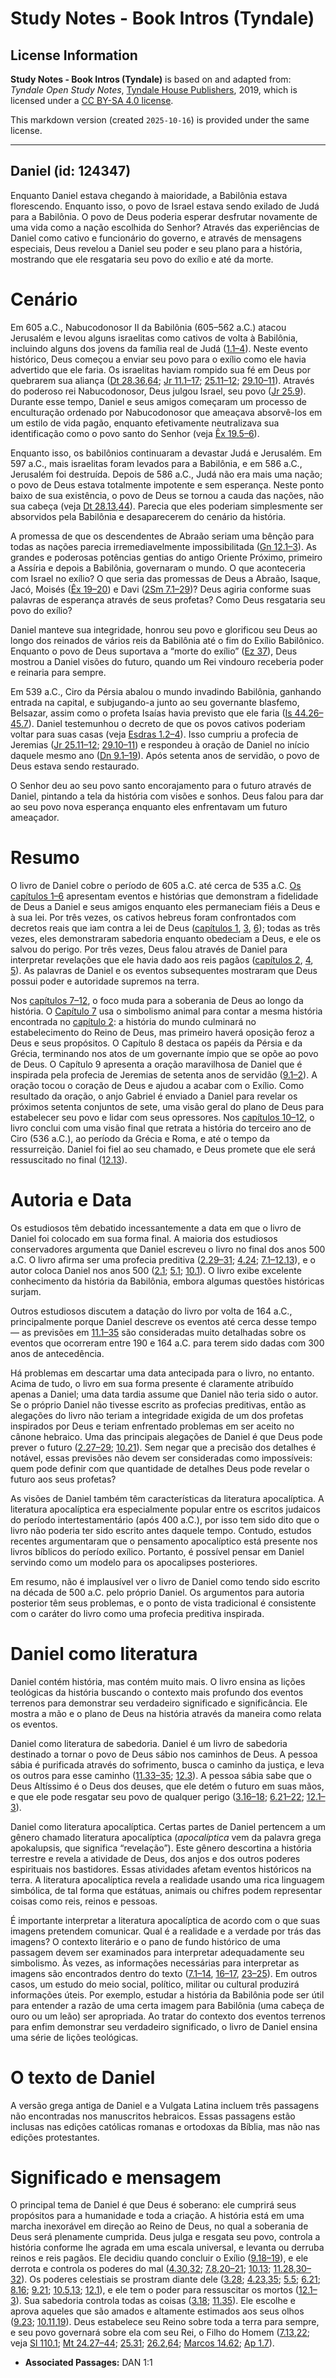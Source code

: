 # Study Notes - Book Intros (Tyndale)

## License Information

**Study Notes - Book Intros (Tyndale)** is based on and adapted from: _Tyndale Open Study Notes_, [Tyndale House Publishers](https://tyndaleopenresources.com/), 2019, which is licensed under a [CC BY-SA 4.0 license](https://creativecommons.org/licenses/by-sa/4.0/legalcode.en).

This markdown version (created `2025-10-16`) is provided under the same license.



--------------------------------

## Daniel (id: 124347)

Enquanto Daniel estava chegando à maioridade, a Babilônia estava florescendo. Enquanto isso, o povo de Israel estava sendo exilado de Judá para a Babilônia. O povo de Deus poderia esperar desfrutar novamente de uma vida como a nação escolhida do Senhor? Através das experiências de Daniel como cativo e funcionário do governo, e através de mensagens especiais, Deus revelou a Daniel seu poder e seu plano para a história, mostrando que ele resgataria seu povo do exílio e até da morte.

Cenário
=======

Em 605 a.C., Nabucodonosor II da Babilônia (605–562 a.C.) atacou Jerusalém e levou alguns israelitas como cativos de volta à Babilônia, incluindo alguns dos jovens da família real de Judá ([1\.1–4](https://ref.ly/Dan1:1-Dan1:4)). Neste evento histórico, Deus começou a enviar seu povo para o exílio como ele havia advertido que ele faria. Os israelitas haviam rompido sua fé em Deus por quebrarem sua aliança ([Dt 28\.36](https://ref.ly/Deut28:36),[64](https://ref.ly/Deut28:64); [Jr 11\.1–17](https://ref.ly/Jer11:1-Jer11:17); [25\.11–12](https://ref.ly/Jer25:11-Jer25:12); [29\.10–11](https://ref.ly/Jer29:10-Jer29:11)). Através do poderoso rei Nabucodonosor, Deus julgou Israel, seu povo ([Jr 25\.9](https://ref.ly/Jer25:9)). Durante esse tempo, Daniel e seus amigos começaram um processo de enculturação ordenado por Nabucodonosor que ameaçava absorvê\-los em um estilo de vida pagão, enquanto efetivamente neutralizava sua identificação como o povo santo do Senhor (veja [Êx 19\.5–6](https://ref.ly/Exod19:5-Exod19:6)).

Enquanto isso, os babilônios continuaram a devastar Judá e Jerusalém. Em 597 a.C., mais israelitas foram levados para a Babilônia, e em 586 a.C., Jerusalém foi destruída. Depois de 586 a.C., Judá não era mais uma nação; o povo de Deus estava totalmente impotente e sem esperança. Neste ponto baixo de sua existência, o povo de Deus se tornou a cauda das nações, não sua cabeça (veja [Dt 28\.13](https://ref.ly/Deut28:13),[44](https://ref.ly/Deut28:44)). Parecia que eles poderiam simplesmente ser absorvidos pela Babilônia e desaparecerem do cenário da história.

A promessa de que os descendentes de Abraão seriam uma bênção para todas as nações parecia irremediavelmente impossibilitada ([Gn 12\.1–3](https://ref.ly/Gen12:1-Gen12:3)). As grandes e poderosas potências gentias do antigo Oriente Próximo, primeiro a Assíria e depois a Babilônia, governaram o mundo. O que aconteceria com Israel no exílio? O que seria das promessas de Deus a Abraão, Isaque, Jacó, Moisés ([Êx 19–20](https://ref.ly/Exod19:1-Exod20:26)) e Davi ([2Sm 7\.1–29](https://ref.ly/2Sam7:1-2Sam7:29))? Deus agiria conforme suas palavras de esperança através de seus profetas? Como Deus resgataria seu povo do exílio?

Daniel manteve sua integridade, honrou seu povo e glorificou seu Deus ao longo dos reinados de vários reis da Babilônia até o fim do Exílio Babilônico. Enquanto o povo de Deus suportava a “morte do exílio” ([Ez 37](https://ref.ly/Ezek37:1-Ezek37:28)), Deus mostrou a Daniel visões do futuro, quando um Rei vindouro receberia poder e reinaria para sempre.

Em 539 a.C., Ciro da Pérsia abalou o mundo invadindo Babilônia, ganhando entrada na capital, e subjugando\-a junto ao seu governante blasfemo, Belsazar, assim como o profeta Isaías havia previsto que ele faria ([Is 44\.26–45\.7](https://ref.ly/Isa44:26-Isa45:7)). Daniel testemunhou o decreto de que os povos cativos poderiam voltar para suas casas (veja [Esdras 1\.2–4](https://ref.ly/Ezra1:2-Ezra1:4)). Isso cumpriu a profecia de Jeremias ([Jr 25\.11–12](https://ref.ly/Jer25:11-Jer25:12); [29\.10–11](https://ref.ly/Jer29:10-Jer29:11)) e respondeu à oração de Daniel no início daquele mesmo ano ([Dn 9\.1–19](https://ref.ly/Dan9:1-Dan9:19)). Após setenta anos de servidão, o povo de Deus estava sendo restaurado.

O Senhor deu ao seu povo santo encorajamento para o futuro através de Daniel, pintando a tela da história com visões e sonhos. Deus falou para dar ao seu povo nova esperança enquanto eles enfrentavam um futuro ameaçador.

Resumo
======

O livro de Daniel cobre o período de 605 a.C. até cerca de 535 a.C. [Os capítulos 1–6](https://ref.ly/Dan1:1-Dan6:28) apresentam eventos e histórias que demonstram a fidelidade de Deus a Daniel e seus amigos enquanto eles permaneciam fiéis a Deus e à sua lei. Por três vezes, os cativos hebreus foram confrontados com decretos reais que iam contra a lei de Deus ([capítulos 1](https://ref.ly/Dan1:1-Dan1:21), [3](https://ref.ly/Dan3:1-Dan3:30), [6](https://ref.ly/Dan6:1-Dan6:28)); todas as três vezes, eles demonstraram sabedoria enquanto obedeciam a Deus, e ele os salvou do perigo. Por três vezes, Deus falou através de Daniel para interpretar revelações que ele havia dado aos reis pagãos ([capítulos 2](https://ref.ly/Dan2:1-Dan2:49), [4](https://ref.ly/Dan4:1-Dan4:37), [5](https://ref.ly/Dan5:1-Dan5:31)). As palavras de Daniel e os eventos subsequentes mostraram que Deus possui poder e autoridade supremos na terra.

Nos [capítulos 7–12](https://ref.ly/Dan7:1-Dan12:13), o foco muda para a soberania de Deus ao longo da história. O [Capítulo 7](https://ref.ly/Dan7:1-Dan7:28) usa o simbolismo animal para contar a mesma história encontrada no [capítulo 2](https://ref.ly/Dan2:1-Dan2:49): a história do mundo culminará no estabelecimento do Reino de Deus, mas primeiro haverá oposição feroz a Deus e seus propósitos. O Capítulo 8 destaca os papéis da Pérsia e da Grécia, terminando nos atos de um governante ímpio que se opõe ao povo de Deus. O Capítulo 9 apresenta a oração maravilhosa de Daniel que é inspirada pela profecia de Jeremias de setenta anos de servidão ([9\.1–2](https://ref.ly/Dan9:1-Dan9:2)). A oração tocou o coração de Deus e ajudou a acabar com o Exílio. Como resultado da oração, o anjo Gabriel é enviado a Daniel para revelar os próximos setenta conjuntos de sete, uma visão geral do plano de Deus para estabelecer seu povo e lidar com seus opressores. Nos [capítulos 10–12](https://ref.ly/Dan10:1-Dan12:13), o livro conclui com uma visão final que retrata a história do terceiro ano de Ciro (536 a.C.), ao período da Grécia e Roma, e até o tempo da ressurreição. Daniel foi fiel ao seu chamado, e Deus promete que ele será ressuscitado no final ([12\.13](https://ref.ly/Dan12:13)).

Autoria e Data
==============

Os estudiosos têm debatido incessantemente a data em que o livro de Daniel foi colocado em sua forma final. A maioria dos estudiosos conservadores argumenta que Daniel escreveu o livro no final dos anos 500 a.C. O livro afirma ser uma profecia preditiva ([2\.29–31](https://ref.ly/Dan2:29-Dan2:31); [4\.24](https://ref.ly/Dan4:24); [7\.1–12\.13](https://ref.ly/Dan7:1-Dan12:13)), e o autor coloca Daniel nos anos 500 ([2\.1](https://ref.ly/Dan2:1); [5\.1](https://ref.ly/Dan5:1); [10\.1](https://ref.ly/Dan10:1)). O livro exibe excelente conhecimento da história da Babilônia, embora algumas questões históricas surjam.

Outros estudiosos discutem a datação do livro por volta de 164 a.C., principalmente porque Daniel descreve os eventos até cerca desse tempo — as previsões em [11\.1–35](https://ref.ly/Dan11:1-Dan11:35) são consideradas muito detalhadas sobre os eventos que ocorreram entre 190 e 164 a.C. para terem sido dadas com 300 anos de antecedência.

Há problemas em descartar uma data antecipada para o livro, no entanto. Acima de tudo, o livro em sua forma presente é claramente atribuído apenas a Daniel; uma data tardia assume que Daniel não teria sido o autor. Se o próprio Daniel não tivesse escrito as profecias preditivas, então as alegações do livro não teriam a integridade exigida de um dos profetas inspirados por Deus e teriam enfrentado problemas em ser aceito no cânone hebraico. Uma das principais alegações de Daniel é que Deus pode prever o futuro ([2\.27–29](https://ref.ly/Dan2:27-Dan2:29); [10\.21](https://ref.ly/Dan10:21)). Sem negar que a precisão dos detalhes é notável, essas previsões não devem ser consideradas como impossíveis: quem pode definir com que quantidade de detalhes Deus pode revelar o futuro aos seus profetas?

As visões de Daniel também têm características da literatura apocalíptica. A literatura apocalíptica era especialmente popular entre os escritos judaicos do período intertestamentário (após 400 a.C.), por isso tem sido dito que o livro não poderia ter sido escrito antes daquele tempo. Contudo, estudos recentes argumentaram que o pensamento apocalíptico está presente nos livros bíblicos do período exílico. Portanto, é possível pensar em Daniel servindo como um modelo para os apocalipses posteriores.

Em resumo, não é implausível ver o livro de Daniel como tendo sido escrito na década de 500 a.C. pelo próprio Daniel. Os argumentos para autoria posterior têm seus problemas, e o ponto de vista tradicional é consistente com o caráter do livro como uma profecia preditiva inspirada.

Daniel como literatura
======================

Daniel contém história, mas contém muito mais. O livro ensina as lições teológicas da história buscando o contexto mais profundo dos eventos terrenos para demonstrar seu verdadeiro significado e significância. Ele mostra a mão e o plano de Deus na história através da maneira como relata os eventos.

Daniel como literatura de sabedoria. Daniel é um livro de sabedoria destinado a tornar o povo de Deus sábio nos caminhos de Deus. A pessoa sábia é purificada através do sofrimento, busca o caminho da justiça, e leva os outros para esse caminho ([11\.33–35](https://ref.ly/Dan11:33-Dan11:35); [12\.3](https://ref.ly/Dan12:3)). A pessoa sábia sabe que o Deus Altíssimo é o Deus dos deuses, que ele detém o futuro em suas mãos, e que ele pode resgatar seu povo de qualquer perigo ([3\.16–18](https://ref.ly/Dan3:16-Dan3:18); [6\.21–22](https://ref.ly/Dan6:21-Dan6:22); [12\.1–3](https://ref.ly/Dan12:1-Dan12:3)).

Daniel como literatura apocalíptica. Certas partes de Daniel pertencem a um gênero chamado literatura apocalíptica (*apocalíptica* vem da palavra grega apokalupsis, que significa “revelação”). Este gênero descortina a história terrestre e revela a atividade de Deus, dos anjos e dos outros poderes espirituais nos bastidores. Essas atividades afetam eventos históricos na terra. A literatura apocalíptica revela a realidade usando uma rica linguagem simbólica, de tal forma que estátuas, animais ou chifres podem representar coisas como reis, reinos e pessoas.

É importante interpretar a literatura apocalíptica de acordo com o que suas imagens pretendem comunicar. Qual é a realidade e a verdade por trás das imagens? O contexto literário e o pano de fundo histórico de uma passagem devem ser examinados para interpretar adequadamente seu simbolismo. Às vezes, as informações necessárias para interpretar as imagens são encontrados dentro do texto ([7\.1–14](https://ref.ly/Dan7:1-Dan7:14), [16–17](https://ref.ly/Dan7:16-Dan7:17), [23–25](https://ref.ly/Dan7:23-Dan7:25)). Em outros casos, um estudo do meio social, político, militar ou cultural produzirá informações úteis. Por exemplo, estudar a história da Babilônia pode ser útil para entender a razão de uma certa imagem para Babilônia (uma cabeça de ouro ou um leão) ser apropriada. Ao tratar do contexto dos eventos terrenos para enfim demonstrar seu verdadeiro significado, o livro de Daniel ensina uma série de lições teológicas.

O texto de Daniel
=================

A versão grega antiga de Daniel e a Vulgata Latina incluem três passagens não encontradas nos manuscritos hebraicos. Essas passagens estão inclusas nas edições católicas romanas e ortodoxas da Bíblia, mas não nas edições protestantes.

Significado e mensagem
======================

O principal tema de Daniel é que Deus é soberano: ele cumprirá seus propósitos para a humanidade e toda a criação. A história está em uma marcha inexorável em direção ao Reino de Deus, no qual a soberania de Deus será plenamente cumprida. Deus julga e resgata seu povo, controla a história conforme lhe agrada em uma escala universal, e levanta ou derruba reinos e reis pagãos. Ele decidiu quando concluir o Exílio ([9\.18–19](https://ref.ly/Dan9:18-Dan9:19)), e ele derrota e controla os poderes do mal ([4\.30](https://ref.ly/Dan4:30),[32](https://ref.ly/Dan4:32); [7\.8](https://ref.ly/Dan7:8),[20–21](https://ref.ly/Dan7:20-Dan7:21); [10\.13](https://ref.ly/Dan10:13); [11\.28](https://ref.ly/Dan11:28),[30–32](https://ref.ly/Dan11:30-Dan11:32)). Os poderes celestiais se prostram diante dele ([3\.28](https://ref.ly/Dan3:28); [4\.23](https://ref.ly/Dan4:23),[35](https://ref.ly/Dan4:35); [5\.5](https://ref.ly/Dan5:5); [6\.21](https://ref.ly/Dan6:21); [8\.16](https://ref.ly/Dan8:16); [9\.21](https://ref.ly/Dan9:21); [10\.5](https://ref.ly/Dan10:5),[13](https://ref.ly/Dan10:13); [12\.1](https://ref.ly/Dan12:1)), e ele tem o poder para ressuscitar os mortos ([12\.1–3](https://ref.ly/Dan12:1-Dan12:3)). Sua sabedoria controla todas as coisas ([3\.18](https://ref.ly/Dan3:18); [11\.35](https://ref.ly/Dan11:35)). Ele escolhe e aprova aqueles que são amados e altamente estimados aos seus olhos ([9\.23](https://ref.ly/Dan9:23); [10\.11](https://ref.ly/Dan10:11),[19](https://ref.ly/Dan10:19)). Deus estabelece seu Reino sobre toda a terra para sempre, e seu povo governará sobre ela com seu Rei, o Filho do Homem ([7\.13](https://ref.ly/Dan7:13),[22](https://ref.ly/Dan7:22); veja [Sl 110\.1](https://ref.ly/Ps110:1); [Mt 24\.27–44](https://ref.ly/Matt24:27-Matt24:44); [25\.31](https://ref.ly/Matt25:31); [26\.2](https://ref.ly/Matt26:2),[64](https://ref.ly/Matt26:64); [Marcos 14\.62](https://ref.ly/Mark14:62); [Ap 1\.7](https://ref.ly/Rev1:7)).

* **Associated Passages:** DAN 1:1

